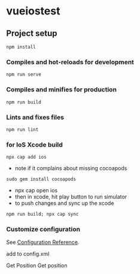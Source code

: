 # vueiostest

## Project setup

```
npm install
```

### Compiles and hot-reloads for development

```
npm run serve
```

### Compiles and minifies for production

```
npm run build
```

### Lints and fixes files

```
npm run lint
```

### for IoS Xcode build

```
npx cap add ios
```

- note if it complains about missing cocoapods

```
sudo gem install cocoapods
```

- npx cap open ios
- then in xcode, hit play button to run simulator
- to push changes and sync up the xcode

```
npm run build; npx cap sync
```

### Customize configuration

See [Configuration Reference](https://cli.vuejs.org/config/).

add to config.xml

  <edit-config file="*-Info.plist" mode="merge" target="NSLocationWhenInUseUsageDescription">
   <string>Get Position</string>
</edit-config>
<edit-config file="*-Info.plist" mode="merge" target="NSLocationAlwaysUsageDescription">
   <string>Get position</string>
</edit-config>
